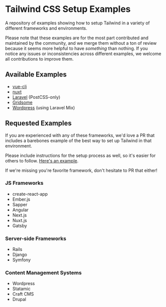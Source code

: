 # Tailwind CSS Setup Examples

A repository of examples showing how to setup Tailwind in a variety of different frameworks and environments.

Please note that these examples are for the most part contributed and maintained by the community, and we merge them without a ton of review because it seems more helpful to have *something* than nothing. If you notice any issues or inconsistencies across different examples, we welcome all contributions to improve them.

## Available Examples

- [vue-cli](examples/vue-cli)
- [nuxt](examples/nuxt)
- [Laravel](examples/laravel-postcss-only) (PostCSS-only)
- [Gridsome](examples/gridsome)
- [Wordpress](examples/wordpress-laravel-mix) (using Laravel Mix)

## Requested Examples

If you are experienced with any of these frameworks, we'd love a PR that includes a barebones example of the best way to set up Tailwind in that environment.

Please include instructions for the setup process as well, so it's easier for others to follow. [Here's an example](examples/vue-cli/README.md).

If we're missing you're favorite framework, don't hesitate to PR that either!

### JS Frameworks

- create-react-app
- Ember.js
- Sapper
- Angular
- Next.js
- Nuxt.js
- Gatsby

### Server-side Frameworks

- Rails
- Django
- Symfony

### Content Management Systems

- Wordpress
- Statamic
- Craft CMS
- Drupal
